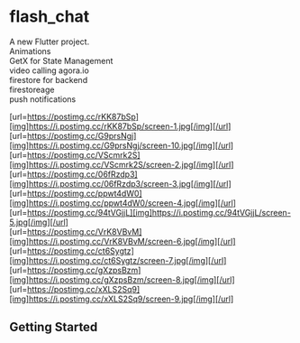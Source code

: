 # flash_chat

A new Flutter project.
<br/>
Animations 
<br />
GetX for State Management<br />
video calling agora.io<br />
firestore for backend<br />
firestoreage<br />
push notifications<br />

[url=https://postimg.cc/rKK87bSp][img]https://i.postimg.cc/rKK87bSp/screen-1.jpg[/img][/url]
<br />
[url=https://postimg.cc/G9prsNgj][img]https://i.postimg.cc/G9prsNgj/screen-10.jpg[/img][/url]
<br />
[url=https://postimg.cc/VScmrk2S][img]https://i.postimg.cc/VScmrk2S/screen-2.jpg[/img][/url]
<br />
[url=https://postimg.cc/06fRzdp3][img]https://i.postimg.cc/06fRzdp3/screen-3.jpg[/img][/url]
<br />
[url=https://postimg.cc/ppwt4dW0][img]https://i.postimg.cc/ppwt4dW0/screen-4.jpg[/img][/url]
<br />
[url=https://postimg.cc/94tVGjjL][img]https://i.postimg.cc/94tVGjjL/screen-5.jpg[/img][/url]
<br />
[url=https://postimg.cc/VrK8VBvM][img]https://i.postimg.cc/VrK8VBvM/screen-6.jpg[/img][/url]
<br />
[url=https://postimg.cc/ct6Sygtz][img]https://i.postimg.cc/ct6Sygtz/screen-7.jpg[/img][/url]
<br />
[url=https://postimg.cc/gXzpsBzm][img]https://i.postimg.cc/gXzpsBzm/screen-8.jpg[/img][/url]
<br />
[url=https://postimg.cc/xXLS2Sq9][img]https://i.postimg.cc/xXLS2Sq9/screen-9.jpg[/img][/url]




## Getting Started

